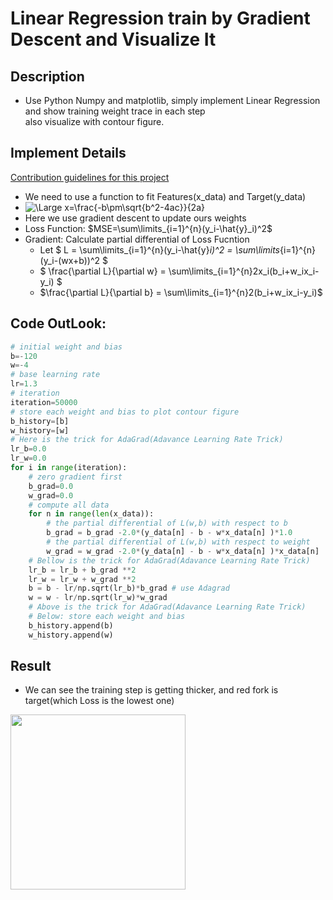 # Linear Regression train by Gradient Descent and Visualize It
## Description
* Use Python Numpy and matplotlib, simply implement Linear Regression and show training weight trace in each step <br>also visualize with contour figure.
## Implement Details
[Contribution guidelines for this project](04_20_meeting.pdf)
* We need to use a function  to fit Features(x_data) and Target(y_data)
* <img src="https://latex.codecogs.com/svg.image?x^2{\color{White}&space;}" title="\Large x=\frac{-b\pm\sqrt{b^2-4ac}}{2a}" />
* Here we use gradient descent to update ours weights
* Loss Function: $MSE=\sum\limits_{i=1}^{n}(y_i-\hat{y}_i)^2$ 
* Gradient: Calculate partial differential of Loss Fucntion
    * Let $ L = \sum\limits_{i=1}^{n}(y_i-\hat{y}_i)^2 = \sum\limits_{i=1}^{n}(y_i-(wx+b))^2 $
    * $ \frac{\partial L}{\partial w} = \sum\limits_{i=1}^{n}2x_i(b_i+w_ix_i-y_i) $
    * $\frac{\partial L}{\partial b} = \sum\limits_{i=1}^{n}2(b_i+w_ix_i-y_i)$


## Code OutLook:
```python
# initial weight and bias
b=-120
w=-4
# base learning rate
lr=1.3
# iteration
iteration=50000
# store each weight and bias to plot contour figure
b_history=[b]
w_history=[w]
# Here is the trick for AdaGrad(Adavance Learning Rate Trick)
lr_b=0.0
lr_w=0.0
for i in range(iteration):
    # zero gradient first
    b_grad=0.0  
    w_grad=0.0   
    # compute all data
    for n in range(len(x_data)):
        # the partial differential of L(w,b) with respect to b
        b_grad = b_grad -2.0*(y_data[n] - b - w*x_data[n] )*1.0
        # the partial differential of L(w,b) with respect to weight
        w_grad = w_grad -2.0*(y_data[n] - b - w*x_data[n] )*x_data[n] 
    # Bellow is the trick for AdaGrad(Adavance Learning Rate Trick)
    lr_b = lr_b + b_grad **2
    lr_w = lr_w + w_grad **2
    b = b - lr/np.sqrt(lr_b)*b_grad # use Adagrad
    w = w - lr/np.sqrt(lr_w)*w_grad
    # Above is the trick for AdaGrad(Adavance Learning Rate Trick)
    # Below: store each weight and bias
    b_history.append(b)
    w_history.append(w)
```

## Result
* We can see the training step is getting thicker, and red fork is target(which Loss is the lowest one)<br>
<img src="https://i.imgur.com/b0YnARZ.png" width=280 align="left"/>


